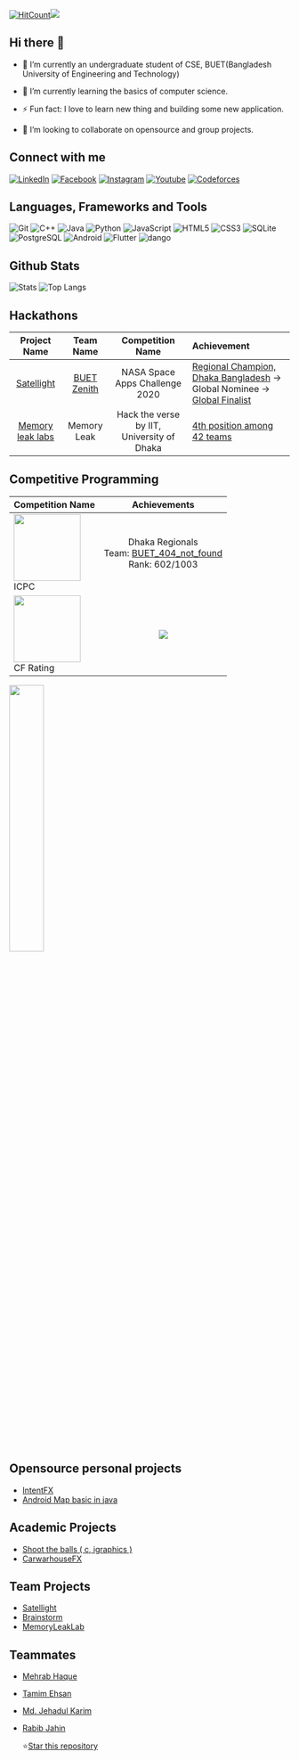 [![HitCount](http://hits.dwyl.com/Hmasum18/Hmasum18.svg)](http://hits.dwyl.com/Hmasum18/Hmasum18)<img src="https://komarev.com/ghpvc/?username=Hmasum18">

## Hi there 👋

- 🔭 I’m currently an undergraduate student of CSE, BUET(Bangladesh University of Engineering and Technology)

- 🌱 I’m currently learning  the basics of computer science.

- ⚡ Fun fact: I love to learn new thing and building some new application.

- 👯 I’m looking to collaborate on opensource and group projects.


## Connect with me

[![LinkedIn](https://img.shields.io/badge/-LinkedIn-0077b5?style=flat&logo=LinkedIn)][linkedin]
[![Facebook](https://img.shields.io/badge/-Facebook-1877f2?style=flat&logo=Facebook&logoColor=white)][Facebook]
[![Instagram](https://img.shields.io/badge/-Instagram-e4405f?style=flat&logo=Instagram&logoColor=white)][Instagram]
[![Youtube](https://img.shields.io/badge/-Youtube-ff0000?style=flat&logo=Youtube&logoColor=white)][Youtube]
[![Codeforces](https://img.shields.io/badge/-Codeforces-1f8acb?style=flat&logo=Codeforces&logoColor=white)][Codeforces]

## Languages, Frameworks and Tools

![Git](https://img.shields.io/badge/-Git-ffffff?style=flat&logo=Git)
![C++](https://img.shields.io/badge/-c/c++-00599c?style=flat&logo=c%2B%2B)
![Java](https://img.shields.io/badge/-Java-007396?style=flat&logo=java)
![Python](https://img.shields.io/badge/-Python-3776ab?style=flat&logo=python&logoColor=white)
![JavaScript](https://img.shields.io/badge/-JavaScript-f7df1e?style=flat&logo=javascript&logoColor=black)
![HTML5](https://img.shields.io/badge/-HTML5-ffffff?style=flat&logo=html5)
![CSS3](https://img.shields.io/badge/-CSS-1572b6?style=flat&logo=css3)
![SQLite](https://img.shields.io/badge/-SQLite-003B57?style=flat&logo=SQLite)
![PostgreSQL](https://img.shields.io/badge/-PostgreSQL-336791?style=flat&logo=postgresql)
![Android](https://img.shields.io/badge/-android-3ddc84?style=flat&logo=android&logoColor=white)
![Flutter](https://img.shields.io/badge/-Flutter-02569B?style=flat&logo=flutter)
![dango](https://img.shields.io/badge/-Django-092E20?style=flat&logo=Django)

## Github Stats

![Stats](https://github-readme-stats.vercel.app/api?username=Hmasum18&show_icons=true&theme=gruvbox)
![Top Langs](https://github-readme-stats.vercel.app/api/top-langs/?username=Hmasum18&layout=compact&&theme=gruvbox)

## Hackathons

|Project Name|Team Name|Competition Name|Achievement|
| :-------: | :---------: | :------------: | :----------- |
|    [Satellight][satellight]    | [BUET Zenith][hack1] |       NASA Space Apps Challenge 2020       | [Regional Champion, Dhaka Bangladesh][nasaSpaceApps_local] -> Global Nominee -> [Global Finalist][naseSpaceApps_Finalist] |
| [Memory leak labs][MemoryLeakLab] |                        Memory Leak                        | Hack the verse by IIT, University of Dhaka |                 [4th position among 42 teams][hackTheVerse_4th]                 |

## Competitive Programming

| Competition Name| Achievements |
| :----- | :----: |
| <img width="120px" src="https://www.hmc.edu/about-hmc/wp-content/uploads/sites/2/2019/01/icpc19.png" /> <br /> ICPC | Dhaka Regionals <br /> Team: [BUET_404_not_found][icpc_2020] <br /> Rank: 602/1003 |
| <img width="120px" src="https://it-edu.com/sites/default/files/codeforceslogo.png" /> <br />CF Rating |![](https://run.kaist.ac.kr/badges/codeforces/masum1805.svg)|

<img width="35%" src="https://pruvi007-apis.herokuapp.com/CF/masum1805" />

## Opensource personal projects

- [IntentFX](https://github.com/Hmasum18/IntentFX)
- [Android Map basic in java](https://github.com/Hmasum18/AndroidMapBasics)

## Academic Projects

- [Shoot the balls ( c, igraphics )](https://github.com/Hmasum18/Shoot-the-balls)
- [CarwarhouseFX](https://github.com/Hmasum18/CarwarehouseFX)


## Team Projects

- [Satellight](satellight)
- [Brainstorm](https://github.com/Hmasum18/problem-solving-platform-android-preview)
- [MemoryLeakLab][MemoryLeakLab]

## Teammates

- [Mehrab Haque](https://github.com/mehrab-haque)

- [Tamim Ehsan](https://github.com/TamimEhsan)

- [Md. Jehadul Karim](https://github.com/MJKSabit)

- [Rabib Jahin](https://github.com/rabib-jahin)

  

  ⭐<a class="github-button" href="https://github.com/Hmasum18/Hmasum18" data-color-scheme="no-preference: dark; light: dark; dark: dark;" data-icon="octicon-star" data-size="large" data-show-count="true" aria-label="Star Hmasum18/Hmasum18 on GitHub">Star this repository</a>

<!-- social media links -->
[LinkedIn]:https://www.linkedin.com/in/hasan-masum-281157186/
[Instagram]: https://www.instagram.com/hnmasum/
[Facebook]: https://www.facebook.com/h.masum.52
[Youtube]: https://www.youtube.com/channel/UC9z1DfHAY30KDeefviIEyUg/featured
[Codeforces]: https://codeforces.com/profile/masum1805
<!--hackathon links-->
[hack1]: https://2020.spaceappschallenge.org/challenges/connect/orbital-sky/teams/buet-zenith/project
<!-- achievement links-->
[nasaSpaceApps_local]: https://www.facebook.com/SpaceAppsChallengeBangladesh/photos/a.709613099785683/817537108993281/
[naseSpaceApps_Finalist]: https://www.facebook.com/SpaceAppsChallengeBangladesh/posts/857784428301882
[hackTheVerse_4th]: https://www.facebook.com/IITSEC.DU/posts/2726203467635413
<!--hackathon projects-->
[satellight]: https://github.com/Hmasum18/satellight
[MemoryLeakLab]: https://github.com/TamimEhsan/HackTheVerse_MemoryLeak

<!--cp-->
[icpc_2020]: https://algo.codemarshal.org/contests/icpc-dhaka-19-preli/standings?page=3

<!--for future-->
<!-- <img align="left" alt="JavaScript" width="26px" src="https://raw.githubusercontent.com/github/explore/80688e429a7d4ef2fca1e82350fe8e3517d3494d/topics/react/react.png" />
<img align="left" alt="JavaScript" width="26px" src="https://raw.githubusercontent.com/github/explore/80688e429a7d4ef2fca1e82350fe8e3517d3494d/topics/redux/redux.png" /> -->